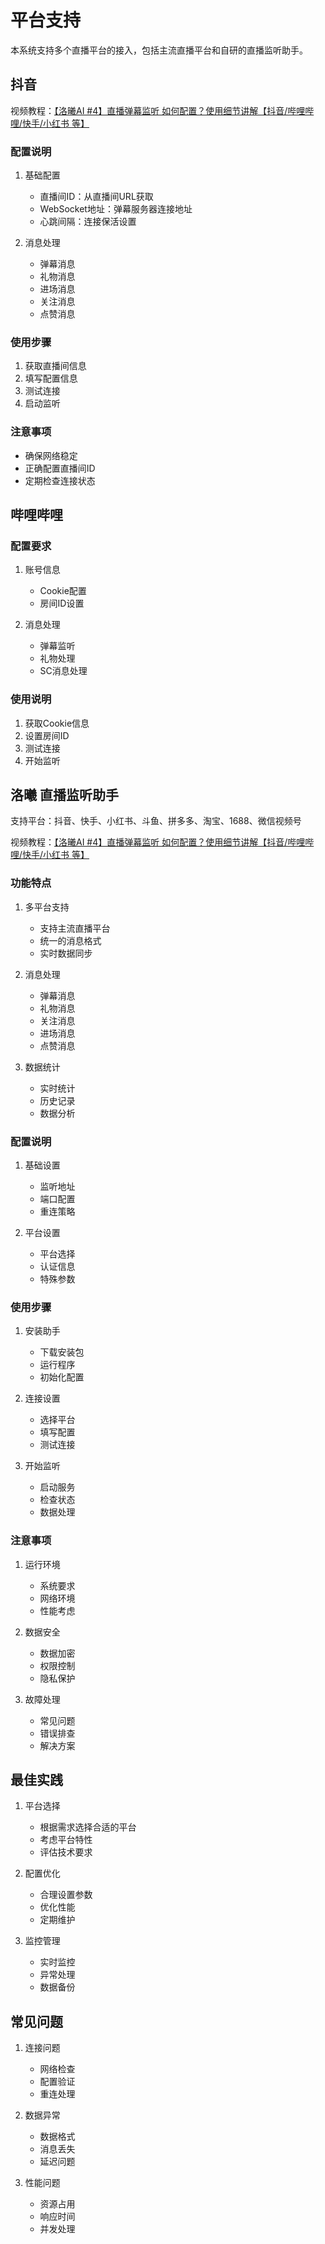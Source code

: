 # 平台支持

本系统支持多个直播平台的接入，包括主流直播平台和自研的直播监听助手。

## 抖音

视频教程：[【洛曦AI #4】直播弹幕监听 如何配置？使用细节讲解【抖音/哔哩哔哩/快手/小红书 等】](https://www.bilibili.com/video/BV11i6RYMEuM)

### 配置说明

1. 基础配置
   - 直播间ID：从直播间URL获取
   - WebSocket地址：弹幕服务器连接地址
   - 心跳间隔：连接保活设置

2. 消息处理
   - 弹幕消息
   - 礼物消息
   - 进场消息
   - 关注消息
   - 点赞消息

### 使用步骤

1. 获取直播间信息
2. 填写配置信息
3. 测试连接
4. 启动监听

### 注意事项

- 确保网络稳定
- 正确配置直播间ID
- 定期检查连接状态

## 哔哩哔哩

### 配置要求

1. 账号信息
   - Cookie配置
   - 房间ID设置

2. 消息处理
   - 弹幕监听
   - 礼物处理
   - SC消息处理

### 使用说明

1. 获取Cookie信息
2. 设置房间ID
3. 测试连接
4. 开始监听

## 洛曦 直播监听助手

支持平台：抖音、快手、小红书、斗鱼、拼多多、淘宝、1688、微信视频号

视频教程：[【洛曦AI #4】直播弹幕监听 如何配置？使用细节讲解【抖音/哔哩哔哩/快手/小红书 等】](https://www.bilibili.com/video/BV11i6RYMEuM)

### 功能特点

1. 多平台支持
   - 支持主流直播平台
   - 统一的消息格式
   - 实时数据同步

2. 消息处理
   - 弹幕消息
   - 礼物消息
   - 关注消息
   - 进场消息
   - 点赞消息

3. 数据统计
   - 实时统计
   - 历史记录
   - 数据分析

### 配置说明

1. 基础设置
   - 监听地址
   - 端口配置
   - 重连策略

2. 平台设置
   - 平台选择
   - 认证信息
   - 特殊参数

### 使用步骤

1. 安装助手
   - 下载安装包
   - 运行程序
   - 初始化配置

2. 连接设置
   - 选择平台
   - 填写配置
   - 测试连接

3. 开始监听
   - 启动服务
   - 检查状态
   - 数据处理

### 注意事项

1. 运行环境
   - 系统要求
   - 网络环境
   - 性能考虑

2. 数据安全
   - 数据加密
   - 权限控制
   - 隐私保护

3. 故障处理
   - 常见问题
   - 错误排查
   - 解决方案

## 最佳实践

1. 平台选择
   - 根据需求选择合适的平台
   - 考虑平台特性
   - 评估技术要求

2. 配置优化
   - 合理设置参数
   - 优化性能
   - 定期维护

3. 监控管理
   - 实时监控
   - 异常处理
   - 数据备份

## 常见问题

1. 连接问题
   - 网络检查
   - 配置验证
   - 重连处理

2. 数据异常
   - 数据格式
   - 消息丢失
   - 延迟问题

3. 性能问题
   - 资源占用
   - 响应时间
   - 并发处理